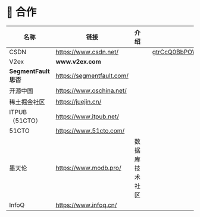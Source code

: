 # 🤝 合作



<table><thead><tr><th width="201">名称</th><th width="238">链接</th><th>介绍</th><th></th><th data-hidden data-type="files"></th></tr></thead><tbody><tr><td>CSDN</td><td><a href="https://www.csdn.net/">https://www.csdn.net/</a></td><td></td><td></td><td><a href="../../.gitbook/assets/gtrCcQ0BbPOWXj2rmTCBWl7OMH0tfwvHro0wGJu2.webp">gtrCcQ0BbPOWXj2rmTCBWl7OMH0tfwvHro0wGJu2.webp</a></td></tr><tr><td>V2ex</td><td><strong>www.v2ex.com</strong></td><td></td><td></td><td></td></tr><tr><td><strong>SegmentFault 思否</strong></td><td><a href="https://segmentfault.com/">https://segmentfault.com/</a></td><td></td><td></td><td></td></tr><tr><td>开源中国</td><td><a href="https://www.oschina.net/">https://www.oschina.net/</a></td><td></td><td></td><td></td></tr><tr><td>稀土掘金社区</td><td><a href="https://juejin.cn/">https://juejin.cn/</a></td><td></td><td></td><td></td></tr><tr><td>ITPUB（51CTO）</td><td><a href="https://www.itpub.net/">https://www.itpub.net/</a></td><td></td><td></td><td></td></tr><tr><td>51CTO</td><td><a href="https://www.51cto.com/">https://www.51cto.com/</a></td><td></td><td></td><td></td></tr><tr><td>墨天伦</td><td><a href="https://www.modb.pro/">https://www.modb.pro/</a></td><td>数据库技术社区</td><td></td><td></td></tr><tr><td>InfoQ</td><td><a href="https://www.infoq.cn/">https://www.infoq.cn/</a></td><td></td><td></td><td></td></tr></tbody></table>
